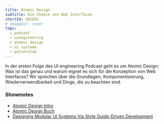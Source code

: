 ```yaml
---
title: Atomic Design
subtitle: Die Chemie von Web Interfaces
shortId: S01E01
# imageDir: cover
tags:
  - podcast
  - uiengineering
  - atomic design
  - ui systeme
  - patternlab
---
```


In der ersten Folge des UI engineering Podcast geht es um Atomic Design: Was ist das genau und warum eignet es sich für die Konzeption von Web Interfaces? Wir sprechen über die Grundlagen, Komponentisierung, Wiederverwendbarkeit und Dinge, die zu beachten sind.

<!-- more -->

### Shownotes

- [Atomic Design Intro](http://bradfrost.com/blog/post/atomic-web-design/)
- [Atomic Design Buch](http://atomicdesign.bradfrost.com/)
- [Designing Modular UI Systems Via Style Guide-Driven Development](https://www.smashingmagazine.com/2016/06/designing-modular-ui-systems-via-style-guide-driven-development/)
